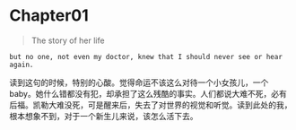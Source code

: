 # Chapter01
> The story of her life


```
but no one, not even my doctor, knew that I should never see or hear again.
```

读到这句的时候，特别的心酸。觉得命运不该这么对待一个小女孩儿，一个baby。她什么错都没有犯，却承担了这么残酷的事实。人们都说大难不死，必有后福。凯勒大难没死，可是醒来后，失去了对世界的视觉和听觉。读到此处的我，根本想象不到，对于一个新生儿来说，该怎么活下去。
